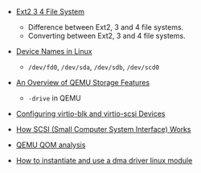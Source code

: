 + [Ext2 3 4 File System](https://www.thegeekstuff.com/2011/05/ext2-ext3-ext4/)
  + Difference between Ext2, 3 and 4 file systems.
  + Converting between Ext2, 3 and 4 file systems.

+ [Device Names in Linux](https://help.ubuntu.com/lts/installation-guide/armhf/apcs04.html)
  + ```/dev/fd0```, ```/dev/sda```, ```/dev/sdb```, ```/dev/scd0```

+ [An Overview of QEMU Storage Features](https://www.qemu.org/2020/09/14/qemu-storage-overview/)
  + ```-drive``` in QEMU

+ [Configuring virtio-blk and virtio-scsi Devices](https://www.qemu.org/2021/01/19/virtio-blk-scsi-configuration/)

+ [How SCSI (Small Computer System Interface) Works](https://computer.howstuffworks.com/scsi.htm)

+ [QEMU QOM analysis](https://github.com/wangzhou/hexo_blog_source/blob/918ec27434e9903fcd42a9342968c885ad1bfe28/source/_posts/qemu-qom%E5%88%86%E6%9E%90.md)

+ [How to instantiate and use a dma driver linux module](https://stackoverflow.com/questions/17913679/how-to-instantiate-and-use-a-dma-driver-linux-module)
